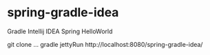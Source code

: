 # spring-gradle-idea
Gradle Intellij IDEA Spring HelloWorld


git clone ...
gradle jettyRun
http://localhost:8080/spring-gradle-idea/
